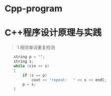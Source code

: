 # Cpp-program
C++程序设计原理与实践
===

> <summary>1.相邻单词重复检测</summary>


```cpp
	string p = "";
	string s;
	while (cin >> s)
	{
		if (s == p)
			cout << "repeat：  " << s << endl;
		p = s;
	}
```

